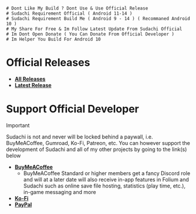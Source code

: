 ~~~

# Dont Like My Build ? Dont Use & Use Official Release
# Sudachi Requirement Official ( Android 11-14 )
# Sudachi Requirement Build Me ( Android 9 - 14 ) ( Recommaned Android 10 )
# My Share For Free & Im Follow Latest Update From Sudachi Official
# Im Dont Open Donate ( You Can Donate From Official Developer )
# Im Helper You Build For Android 10
~~~

# Official Releases
- **[All Releases](https://github.com/sudachi-emu/sudachi/releases)**
- **[Latest Release](https://github.com/sudachi-emu/sudachi/releases/latest)**

# Support Official Developer
> [!IMPORTANT]
Sudachi is not and never will be locked behind a paywall, i.e. BuyMeACoffee, Gumroad, Ko-Fi, Patreon, etc. You can however support the development of Sudachi and all of my other projects by going to the link(s) below
- **[BuyMeACoffee](https://buymeacoffee.com/jarrodnorwell)**
    - BuyMeACoffee Standard or higher members get a fancy Discord role and will at a later date will also receive in-app features in Folium and Sudachi such as online save file hosting, statistics (play time, etc.), in-game messaging and more
- **[Ko-Fi](https://ko-fi.com/antiquecodes)**
- **[PayPal](https://paypal.me/officialantique)**
